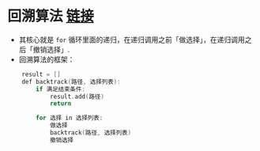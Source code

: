 # 回溯算法 [链接](https://mp.weixin.qq.com/s?__biz=MzAxODQxMDM0Mw==&mid=2247484709&idx=1&sn=1c24a5c41a5a255000532e83f38f2ce4&chksm=9bd7fb2daca0723be888b30345e2c5e64649fc31a00b05c27a0843f349e2dd9363338d0dac61&scene=21#wechat_redirect)

* 其核心就是 ```for``` 循环里面的递归，在递归调用之前「做选择」，在递归调用之后「撤销选择」.
* 回溯算法的框架：
```cpp
    result = []
    def backtrack(路径, 选择列表):
        if 满足结束条件:
            result.add(路径)
            return

        for 选择 in 选择列表:
            做选择
            backtrack(路径, 选择列表)
            撤销选择
```